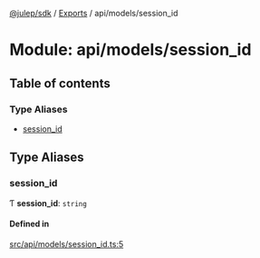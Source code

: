 [@julep/sdk](../README.md) / [Exports](../modules.md) / api/models/session\_id

# Module: api/models/session\_id

## Table of contents

### Type Aliases

- [session\_id](api_models_session_id.md#session_id)

## Type Aliases

### session\_id

Ƭ **session\_id**: `string`

#### Defined in

[src/api/models/session_id.ts:5](https://github.com/julep-ai/julep/blob/035e7f91b35da5c19151875490e535b6923a07fe/sdks/ts/src/api/models/session_id.ts#L5)
